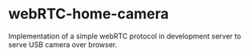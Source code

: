 # webRTC-home-camera
Implementation of a simple webRTC protocol in development server to serve USB camera over browser.

